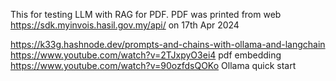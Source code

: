 This for testing LLM with RAG for PDF.
PDF was printed from web https://sdk.myinvois.hasil.gov.my/api/ on 17th Apr 2024

https://k33g.hashnode.dev/prompts-and-chains-with-ollama-and-langchain
https://www.youtube.com/watch?v=2TJxpyO3ei4 pdf embedding 
https://www.youtube.com/watch?v=90ozfdsQOKo Ollama quick start
